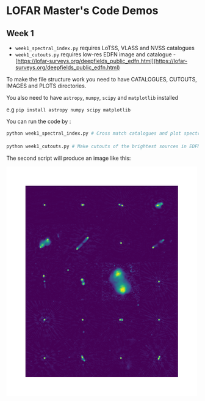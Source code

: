 # LOFAR Master's Code Demos


## Week 1

- `week1_spectral_index.py` requires LoTSS, VLASS and NVSS catalogues
- `week1_cutouts.py` requires low-res EDFN image and catalogue - [https://lofar-surveys.org/deepfields_public_edfn.html](https://lofar-surveys.org/deepfields_public_edfn.html)

To make the file structure work you need to have CATALOGUES, CUTOUTS, IMAGES and PLOTS directories.


You also need to have `astropy`, `numpy`, `scipy` and `matplotlib` installed

e.g `pip install astropy numpy scipy matplotlib`

You can run the code by  :

```bash
python week1_spectral_index.py # Cross match catalogues and plot spectral indices

python week1_cutouts.py # Make cutouts of the brightest sources in EDFN
```


The second script will produce an image like this:

![LOFAR Cutouts](./all_cutouts.png)